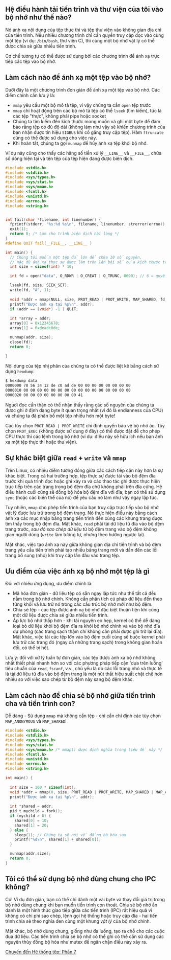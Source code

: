 ## Hệ điều hành tải tiến trình và thư viện của tôi vào bộ nhớ như thế nào?
Nó ánh xạ nội dung của tệp thực thi và tệp thư viện vào không gian địa chỉ của tiến trình.
Nếu nhiều chương trình chỉ cần quyền truy cập đọc vào cùng một tệp (ví dụ: `/bin/bash`, thư viện C), thì cùng một bộ nhớ vật lý có thể được chia sẻ giữa nhiều tiến trình.

Cơ chế tương tự có thể được sử dụng bởi các chương trình để ánh xạ trực tiếp các tệp vào bộ nhớ.

## Làm cách nào để ánh xạ một tệp vào bộ nhớ?
Dưới đây là một chương trình đơn giản để ánh xạ một tệp vào bộ nhớ. Các điểm chính cần lưu ý là:
* `mmap` yêu cầu một bộ mô tả tệp, vì vậy chúng ta cần `open` tệp trước
* `mmap` chỉ hoạt động trên các bộ mô tả tệp có thể `lseek` (tìm kiếm), tức là các tệp "thực", không phải pipe hoặc socket
* Chúng ta tìm kiếm đến kích thước mong muốn và ghi một byte để đảm bảo rằng tệp có đủ độ dài (không làm như vậy sẽ khiến chương trình của bạn nhận được tín hiệu `SIGBUS` khi cố gắng truy cập tệp). Hàm `ftruncate` cũng có thể được sử dụng cho việc này.
* Khi hoàn tất, chúng ta gọi `munmap` để hủy ánh xạ tệp khỏi bộ nhớ.

Ví dụ này cũng cho thấy các hằng số tiền xử lý `__LINE__` và `__FILE__`, chứa số dòng hiện tại và tên tệp của tệp hiện đang được biên dịch.
```C
#include <stdio.h>
#include <stdlib.h>
#include <sys/types.h>
#include <sys/stat.h>
#include <sys/mman.h>
#include <fcntl.h>
#include <unistd.h>
#include <errno.h>
#include <string.h>


int fail(char *filename, int linenumber) { 
  fprintf(stderr, "%s:%d %s\n", filename, linenumber, strerror(errno)); 
  exit(1);
  return 0; /* Làm cho trình biên dịch hài lòng */
}
#define QUIT fail(__FILE__, __LINE__ )

int main() {
  // Chúng tôi muốn một tệp đủ lớn để chứa 10 số nguyên, 
  // mặc dù ánh xạ thực sự được làm tròn lên bội số của kích thước trang (4kB trên x86 Linux)
  int size = sizeof(int) * 10;

  int fd = open("data", O_RDWR | O_CREAT | O_TRUNC, 0600); // 6 = quyền đọc + ghi cho tôi!

  lseek(fd, size, SEEK_SET);
  write(fd, "A", 1);
  
  void *addr = mmap(NULL, size, PROT_READ | PROT_WRITE, MAP_SHARED, fd, 0);
  printf("Được ánh xạ tại %p\n", addr);
  if (addr == (void*) -1 ) QUIT;
  
  int *array = addr;
  array[0] = 0x12345678;
  array[1] = 0xdeadc0de;

  munmap(addr, size);
  close(fd);
  return 0;
  
}
```
Nội dung của tệp nhị phân của chúng ta có thể được liệt kê bằng cách sử dụng `hexdump`:
```bash
$ hexdump data
0000000 78 56 34 12 de c0 ad de 00 00 00 00 00 00 00 00
0000010 00 00 00 00 00 00 00 00 00 00 00 00 00 00 00 00
0000020 00 00 00 00 00 00 00 00 41   
```
Người đọc cẩn thận có thể nhận thấy rằng các số nguyên của chúng ta được ghi ở định dạng byte ít quan trọng nhất (vì đó là endianness của CPU) và chúng ta đã phân bổ một tệp nhiều hơn một byte!

Các tùy chọn `PROT_READ | PROT_WRITE` chỉ định quyền bảo vệ bộ nhớ ảo. Tùy chọn `PROT_EXEC` (không được sử dụng ở đây) có thể được đặt để cho phép CPU thực thi các lệnh trong bộ nhớ (ví dụ: điều này sẽ hữu ích nếu bạn ánh xạ một tệp thực thi hoặc thư viện).

## Sự khác biệt giữa `read` + `write` và `mmap`

Trên Linux, có nhiều điểm tương đồng giữa các cách tiếp cận này hơn là sự khác biệt. Trong cả hai trường hợp, tệp thực sự được tải vào bộ đệm đĩa trước khi quá trình đọc hoặc ghi xảy ra và các thao tác ghi được thực hiện trực tiếp trên các trang trong bộ đệm đĩa chứ không phải trên đĩa cứng. Hệ điều hành cuối cùng sẽ đồng bộ hóa bộ đệm đĩa với đĩa; bạn có thể sử dụng `sync` (hoặc các biến thể của nó) để yêu cầu nó làm như vậy ngay lập tức.

Tuy nhiên, `mmap` cho phép tiến trình của bạn truy cập trực tiếp vào bộ nhớ vật lý được lưu trữ trong bộ đệm trang. Nó thực hiện điều này bằng cách ánh xạ các mục nhập bảng trang tiến trình đến cùng các khung trang được tìm thấy trong bộ đệm đĩa. Mặt khác, `read` phải tải dữ liệu từ đĩa vào bộ đệm trang trước, _sau đó sao chép dữ liệu_ từ bộ đệm trang vào bộ đệm không gian người dùng (`write` làm tương tự, nhưng theo hướng ngược lại).

Mặt khác, việc tạo ánh xạ này giữa không gian địa chỉ tiến trình và bộ đệm trang yêu cầu tiến trình phải tạo nhiều bảng trang mới và dẫn đến các lỗi trang bổ sung (nhỏ) khi truy cập lần đầu vào trang tệp.

## Ưu điểm của việc ánh xạ bộ nhớ một tệp là gì

Đối với nhiều ứng dụng, ưu điểm chính là:  
- Mã hóa đơn giản - dữ liệu tệp có sẵn ngay lập tức như thể tất cả đều nằm trong bộ nhớ chính. Không cần phân tích cú pháp dữ liệu đến theo từng khối và lưu trữ nó trong các cấu trúc bộ nhớ mới như bộ đệm.
- Chia sẻ tệp - các tệp được ánh xạ bộ nhớ đặc biệt thuận tiện khi cùng một dữ liệu được chia sẻ giữa nhiều tiến trình.
- Áp lực bộ nhớ thấp hơn - khi tài nguyên eo hẹp, kernel có thể dễ dàng loại bỏ dữ liệu khỏi bộ đệm đĩa ra khỏi bộ nhớ chính và vào bộ nhớ đĩa dự phòng (các trang sạch thậm chí không cần phải được ghi trở lại đĩa). Mặt khác, việc tải các tệp lớn vào bộ đệm cuối cùng sẽ buộc kernel phải lưu trữ các trang đó (ngay cả những trang sạch) trong không gian hoán đổi, có thể bị hết.

Lưu ý: đối với xử lý tuần tự đơn giản, các tệp được ánh xạ bộ nhớ không nhất thiết phải nhanh hơn so với các phương pháp tiếp cận 'dựa trên luồng' tiêu chuẩn của `read`, `fscanf`, v.v., chủ yếu là do các lỗi trang nhỏ và thực tế là tải dữ liệu từ đĩa vào bộ đệm trang là một nút thắt hiệu suất chặt chẽ hơn nhiều so với việc sao chép từ bộ đệm này sang bộ đệm khác.

## Làm cách nào để chia sẻ bộ nhớ giữa tiến trình cha và tiến trình con?

Dễ dàng -  Sử dụng `mmap` mà không cần tệp - chỉ cần chỉ định các tùy chọn `MAP_ANONYMOUS` và `MAP_SHARED`!

```C
#include <stdio.h>
#include <stdlib.h>
#include <sys/types.h>
#include <sys/stat.h>
#include <sys/mman.h> /* mmap() được định nghĩa trong tiêu đề này */
#include <fcntl.h>
#include <unistd.h>
#include <errno.h>
#include <string.h>

int main() {
  
  int size = 100 * sizeof(int);  
  void *addr = mmap(0, size, PROT_READ | PROT_WRITE, MAP_SHARED | MAP_ANONYMOUS, -1, 0);
  printf("Được ánh xạ tại %p\n", addr);
  
  int *shared = addr;
  pid_t mychild = fork();
  if (mychild > 0) {
    shared[0] = 10;
    shared[1] = 20;
  } else {
    sleep(1); // Chúng ta sẽ nói về đồng bộ hóa sau
    printf("%d\n", shared[1] + shared[0]);
  }

  munmap(addr,size);
  return 0;
}
```

## Tôi có thể sử dụng bộ nhớ dùng chung cho IPC không?

Có! Ví dụ đơn giản, bạn có thể chỉ dành một vài byte và thay đổi giá trị trong bộ nhớ dùng chung khi bạn muốn tiến trình con thoát. Chia sẻ bộ nhớ ẩn danh là một hình thức giao tiếp giữa các tiến trình (IPC) rất hiệu quả vì không có chi phí sao chép, lệnh gọi hệ thống hoặc truy cập đĩa - hai tiến trình chia sẻ theo nghĩa đen cùng một khung _vật lý_ của bộ nhớ chính.

Mặt khác, bộ nhớ dùng chung, giống như đa luồng, tạo ra chỗ cho các cuộc đua dữ liệu. Các tiến trình chia sẻ bộ nhớ có thể ghi có thể cần sử dụng các nguyên thủy đồng bộ hóa như mutex để ngăn chặn điều này xảy ra.

[Chuyển đến Hệ thống tệp: Phần 7](https://github.com/angrave/SystemProgramming/wiki/File-System,-Part-7:-Scalable-and-Reliable-Filesystems)
